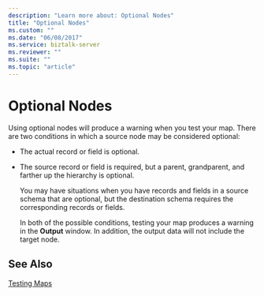```yaml
---
description: "Learn more about: Optional Nodes"
title: "Optional Nodes"
ms.custom: ""
ms.date: "06/08/2017"
ms.service: biztalk-server
ms.reviewer: ""
ms.suite: ""
ms.topic: "article"
---
```

# Optional Nodes
Using optional nodes will produce a warning when you test your map. There are two conditions in which a source node may be considered optional:  
  
- The actual record or field is optional.  
  
- The source record or field is required, but a parent, grandparent, and farther up the hierarchy is optional.  
  
  You may have situations when you have records and fields in a source schema that are optional, but the destination schema requires the corresponding records or fields.  
  
  In both of the possible conditions, testing your map produces a warning in the **Output** window. In addition, the output data will not include the target node.  
  
## See Also  
 [Testing Maps](../core/testing-maps.md)
